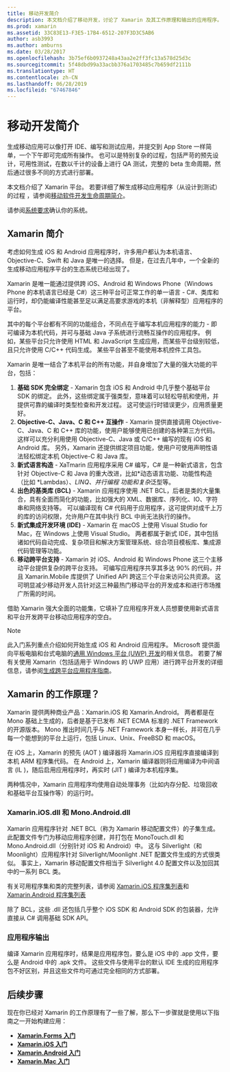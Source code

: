 ```yaml
---
title: 移动开发简介
description: 本文档介绍了移动开发，讨论了 Xamarin 及其工作原理和输出的应用程序。
ms.prod: xamarin
ms.assetid: 33C83E13-F3E5-17B4-6512-207F3D3C5AB6
author: asb3993
ms.author: amburns
ms.date: 03/28/2017
ms.openlocfilehash: 3b75ef6b0937248a43aa2e2ff3fc13a578d25d3c
ms.sourcegitcommit: 5f48dbd99a33acbb376a1703485c7b659df2111b
ms.translationtype: HT
ms.contentlocale: zh-CN
ms.lasthandoff: 06/28/2019
ms.locfileid: "67467846"
---
```

# <a name="introduction-to-mobile-development"></a>移动开发简介

生成移动应用可以像打开 IDE、编写和测试应用，并提交到 App Store 一样简单，一个下午即可完成所有操作。 也可以是特别复杂的过程，包括严苛的预先设计，可用性测试，在数以千计的设备上进行 QA 测试，完整的 beta 生命周期，然后通过很多不同的方式进行部署。

本文档介绍了 Xamarin 平台。 若要详细了解生成移动应用程序（从设计到测试）的过程  ，请参阅[移动软件开发生命周期简介](~/cross-platform/get-started/introduction-to-mobile-sdlc.md)。

请参阅[系统要求](~/cross-platform/get-started/requirements.md#macos-requirements)确认你的系统。

## <a name="introduction-to-xamarin"></a>Xamarin 简介

考虑如何生成 iOS 和 Android 应用程序时，许多用户都认为本机语言、Objective-C、Swift 和 Java 是唯一的选择。 但是，在过去几年中，一个全新的生成移动应用程序平台的生态系统已经出现了。

Xamarin 是唯一能通过提供跨 iOS、Android 和 Windows Phone（Windows Phone 的本机语言已经是 C#）这三种平台可正常工作的单一语言 - C#、类库和运行时，却仍能编译性能甚至足以满足高要求游戏的本机（非解释型）应用程序的平台。

其中的每个平台都有不同的功能组合，不同点在于编写本机应用程序的能力 - 即可编译为本机代码，并可与基础 Java 子系统进行流畅互操作的应用程序。 例如，某些平台只允许使用 HTML 和 JavaScript 生成应用，而某些平台级别较低，且只允许使用 C/C++ 代码生成。 某些平台甚至不能使用本机控件工具包。

Xamarin 是唯一结合了本机平台的所有功能，并自身增加了大量的强大功能的平台，包括：

1.   **基础 SDK 完全绑定** - Xamarin 包含 iOS 和 Android 中几乎整个基础平台 SDK 的绑定。 此外，这些绑定属于强类型，意味着可以轻松导航和使用，并提供可靠的编译时类型检查和开发过程。 这可使运行时错误更少，应用质量更好。
1.   **Objective-C、Java、C 和 C++ 互操作** - Xamarin 提供直接调用 Objective-C、Java、C 和 C++ 库的功能，使用户能够使用已创建的各种第三方代码。 这样可以充分利用使用 Objective-C、Java 或 C/C++ 编写的现有 iOS 和 Android 库。 另外，Xamarin 还提供绑定项目功能，使用户可使用声明性语法轻松绑定本机 Objective-C 和 Java 库。
1.   **新式语言构造** - XaTmarin 应用程序采用 C# 编写，C# 是一种新式语言，包含针对 Objective-C 和 Java 的重大改进，比如*动态语言功能、功能性构造  （比如 *Lambdas）、*LINQ、并行编程  功能和复杂*泛型等。
1.   **出色的基类库 (BCL)** - Xamarin 应用程序使用 .NET BCL，后者是类的大量集合，具有全面而简化的功能，比如强大的 XML、数据库、序列化、IO、字符串和网络支持等。 可以编译现有 C# 代码用于应用程序，这可提供对成千上万的库的访问权限，允许用户在其中执行 BCL 中尚无法执行的操作。
1.   **新式集成开发环境 (IDE)** - Xamarin 在 macOS 上使用 Visual Studio for Mac，在 Windows 上使用 Visual Studio。 两者都属于新式 IDE，其中包括诸如代码自动完成、复杂项目和解决方案管理系统、综合项目模板库、集成源代码管理等功能。
1.   **移动跨平台支持** - Xamarin 对 iOS、Android 和 Windows Phone 这三个主移动平台提供复杂的跨平台支持。 可编写应用程序共享其多达 90% 的代码，并且 Xamarin.Mobile 库提供了 Unified API 跨这三个平台来访问公共资源。 这可明显减少移动开发人员针对这三种最热门移动平台的开发成本和进行市场推广所需的时间。

借助 Xamarin 强大全面的功能集，它填补了应用程序开发人员想要使用新式语言和平台开发跨平台移动应用程序的空白。

> [!NOTE]
> 此入门系列重点介绍如何开始生成 iOS 和 Android 应用程序。 Microsoft 提供面向平板电脑和台式电脑的[通用 Windows 平台 (UWP) 开发](https://docs.microsoft.com/windows/uwp/develop/)的相关信息。 若要了解有关使用 Xamarin（包括适用于 Windows 的 UWP 应用）进行跨平台开发的详细信息，请参阅[生成跨平台应用程序指南](~/cross-platform/app-fundamentals/building-cross-platform-applications/index.md)。

## <a name="how-does-xamarin-work"></a>Xamarin 的工作原理？

Xamarin 提供两种商业产品：Xamarin.iOS 和 Xamarin.Android。 两者都是在 Mono  基础上生成的，后者是基于已发布 .NET ECMA 标准的 .NET Framework 的开源版本。 Mono 推出时间几乎与 .NET Framework 本身一样长，并可在几乎每一个能想到的平台上运行，包括 Linux、Unix、FreeBSD 和 macOS。

在 iOS 上，Xamarin 的预先  (AOT  ) 编译器将 Xamarin.iOS 应用程序直接编译到本机 ARM 程序集代码。 在 Android 上，Xamarin 编译器则将应用编译为中间语言  (IL  )，随后启用应用程序时，再实时  (JIT  ) 编译为本机程序集。

两种情况中，Xamarin 应用程序均使用自动处理事务（比如内存分配、垃圾回收和基础平台互操作等）的运行时。

### <a name="xamariniosdll-and-monoandroiddll"></a>Xamarin.iOS.dll 和 Mono.Android.dll

Xamarin 应用程序针对 .NET BCL（称为 Xamarin 移动配置文件）的子集生成。 此配置文件专门为移动应用程序创建，并打包在 MonoTouch.dll 和 Mono.Android.dll（分别针对 iOS 和 Android）中。 这与 Silverlight（和 Moonlight）应用程序针对 Silverlight/Moonlight .NET 配置文件生成的方式很类似。 事实上，Xamarin 移动配置文件相当于 Silverlight 4.0 配置文件以及加回其中的一系列 BCL 类。

有关可用程序集和类的完整列表，请参阅 [Xamarin.iOS 程序集列表](~/cross-platform/internals/available-assemblies.md?context=xamarin/ios)和 [Xamarin.Android 程序集列表](~/cross-platform/internals/available-assemblies.md?context=xamarin/android)

除了 BCL，这些 .dll 还包括几乎整个 iOS SDK 和 Android SDK 的包装器，允许直接从 C# 调用基础 SDK API。

### <a name="application-output"></a>应用程序输出

编译 Xamarin 应用程序时，结果是应用程序包，要么是 iOS 中的 .app 文件，要么是 Android 中的 .apk 文件。 这些文件与使用平台的默认 IDE 生成的应用程序包不好区别，并且这些文件均可通过完全相同的方式部署。

## <a name="next-steps"></a>后续步骤

现在你已经对 Xamarin 的工作原理有了一些了解，那么下一步骤就是使用以下指南之一开始构建应用：

- [**Xamarin.Forms 入门**](~/get-started/index.yml)
- [**Xamarin.iOS 入门**](~/ios/get-started/hello-ios/index.md)
- [**Xamarin.Android 入门**](~/android/get-started/hello-android/index.md)
- [**Xamarin.Mac 入门**](~/mac/get-started/hello-mac.md)

